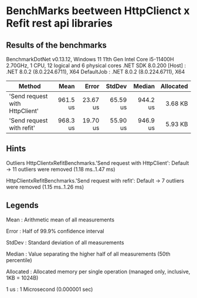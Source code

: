﻿# BenchMarks beetween HttpClienct x Refit rest api libraries

## Results of the benchmarks

BenchmarkDotNet v0.13.12, Windows 11
11th Gen Intel Core i5-11400H 2.70GHz, 1 CPU, 12 logical and 6 physical cores
.NET SDK 8.0.200
  [Host]     : .NET 8.0.2 (8.0.224.6711), X64
  DefaultJob : .NET 8.0.2 (8.0.224.6711), X64

| Method                         | Mean     | Error    | StdDev   | Median   | Allocated |
|------------------------------- |---------:|---------:|---------:|---------:|----------:|
| 'Send request with HttpClient' | 961.5 us | 23.67 us | 65.59 us | 944.2 us |   3.68 KB |
| 'Send request with refit'      | 968.3 us | 19.70 us | 55.90 us | 946.9 us |   5.93 KB |

## Hints

Outliers
HttpClientxRefitBenchmarks.'Send request with HttpClient': Default -> 11 outliers were removed (1.18 ms..1.47 ms)

HttpClientxRefitBenchmarks.'Send request with refit': Default      -> 7 outliers were removed (1.15 ms..1.26 ms)

## Legends

Mean      : Arithmetic mean of all measurements

Error     : Half of 99.9% confidence interval

StdDev    : Standard deviation of all measurements

Median    : Value separating the higher half of all measurements (50th percentile)

Allocated : Allocated memory per single operation (managed only, inclusive, 1KB = 1024B)

1 us      : 1 Microsecond (0.000001 sec)